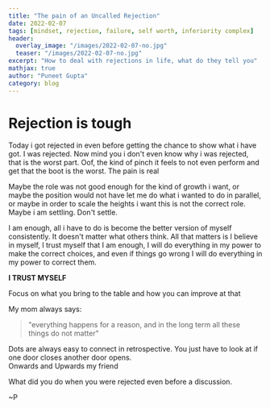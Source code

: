 ```yaml
---
title: "The pain of an Uncalled Rejection"
date: 2022-02-07
tags: [mindset, rejection, failure, self worth, inferiority complex]
header:
  overlay_image: "/images/2022-02-07-no.jpg"
  teaser: "/images/2022-02-07-no.jpg"
excerpt: "How to deal with rejections in life, what do they tell you"
mathjax: true
author: "Puneet Gupta"
category: blog
---
```


# Rejection is tough

Today i got rejected in even before getting the chance to show what i have got. I was rejected. Now mind you i don't even know why i was rejected, that is the worst part. Oof, the kind of pinch it feels to not even perform and get that the boot is the worst. The pain is real

Maybe the role was not good enough for the kind of growth i want, or maybe the position would not have let me do what i wanted to do in parallel, or maybe in order to scale the heights i want this is not the correct role. Maybe i am settling. Don't settle.

I am enough, all i have to do is become the better version of myself consistently. It doesn't matter what others think. All that matters is I believe in myself, I trust myself that I am enough, I will do everything in my power to make the correct choices, and even if things go wrong I will do everything in my power to correct them.

**I TRUST MYSELF**

Focus on what you bring to the table and how you can improve at that

My mom always says:
>"everything happens for a reason, and in the long term all these things do not matter"

Dots are always easy to connect in retrospective. You just have to look at if one door closes another door opens. <br />
Onwards and Upwards my friend

What did you do when you were rejected even before a discussion.

~P
